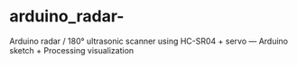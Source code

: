 # arduino_radar-
Arduino radar / 180° ultrasonic scanner using HC-SR04 + servo — Arduino sketch + Processing visualization
